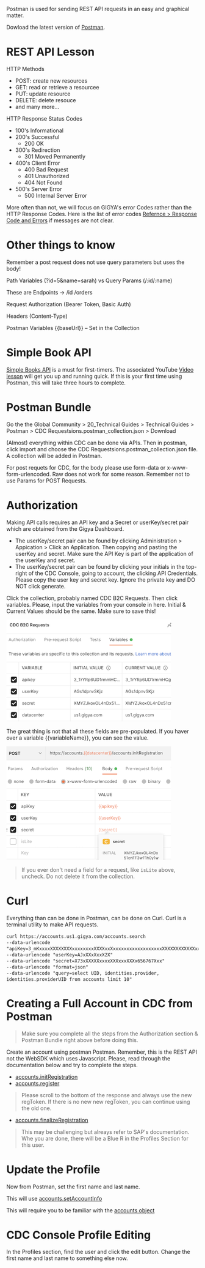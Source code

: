 Postman is used for sending REST API requests in an easy and graphical matter. 

Dowload the latest version of [Postman](https://www.postman.com/downloads/).

# REST API Lesson

HTTP Methods
- POST: create new resources
- GET: read or retrieve a resourcee
- PUT: update resource
- DELETE: delete resouce
- and many more...

HTTP Response Status Codes
- 100's Informational 
- 200's Successful
    - 200 OK
- 300's Redirection 
    - 301 Moved Permanently
- 400's Client Error
    - 400 Bad Request
    - 401 Unauthorized
    - 404 Not Found
- 500's Server Error
    - 500 Internal Server Error

More often than not, we will focus on GIGYA's error Codes rather than the HTTP Response Codes. Here is the list of error codes [Refernce > Response Code and Errors](https://help.sap.com/docs/SAP_CUSTOMER_DATA_CLOUD/8b8d6fffe113457094a17701f63e3d6a/416d41b170b21014bbc5a10ce4041860.html) if messages are not clear.


# Other things to know

Remember a post request does not use query parameters but uses the body!

Path Variables (?id=5&name=sarah) vs Query Params (/:id/:name)

These are Endpoints -> /id  /orders

Request Authorization (Bearer Token, Basic Auth)

Headers (Content-Type)

Postman Variables {{baseUrl}} – Set in the Collection



# Simple Book API

[Simple Books API](https://github.com/vdespa/introduction-to-postman-course/blob/main/simple-books-api.md) is a must for first-timers. The associated YouTube [Video lesson](https://www.youtube.com/watch?v=VywxIQ2ZXw4) will get you up and running quick. If this is your first time using Postman, this will take three hours to complete.

# Postman Bundle

Go the the Global Community > 20_Technical Guides > Technical Guides > Postman > CDC Requestsions.postman_collection.json > Download

(Almost) everything within CDC can be done via APIs. Then in postman, click import and choose the CDC Requestsions.postman_collection.json file. A collection will be added in Postman.

For post requets for CDC, for the body please use form-data or x-www-form-urlencoded. Raw does not work for some reason. Remember not to use Params for POST Requests.

# Authorization

Making API calls requires an API key and a Secret or userKey/secret pair which are obtained from the Gigya Dashboard. 
- The userKey/secret pair can be found by clicking Administration > Appication > Click an Application. Then copying and pasting the userKey and secret. Make sure the API Key is part of the application of the userKey and secret.
- The userKey/secret pair can be found by clicking your initials in the top-right of the CDC Console, going to account, the clicking API Credentials. Please copy the user key and secret key. Ignore the private key and DO NOT click generate.

Click the collection, probably named CDC B2C Requests. Then click variables. Please, input the variables from your console in here. Initial & Current Values should be the same. Make sure to save this!

![The variables](/assets/variables.png "The variables.")

The great thing is not that all these fields are pre-populated. If you haver over a variable {{variableName}}, you can see the value.

![The variables](/assets/variables2.png "The variables.")

> If you ever don't need a field for a request, like `isLite` above, uncheck. Do not delete it from the collection.

# Curl

Everything than can be done in Postman, can be done on Curl. Curl is a terminal utility to make API requests.

```
curl https://accounts.us1.gigya.com/accounts.search
--data-urlencode "apiKey=3_mKxxxxXXXXXXXXxxxxxxxxXXXXxxXxxxxxxxxxxxxxxxxxxXXXXXXXXXXXXxxxxx"
--data-urlencode "userKey=AJxXXxXxxX2X"
--data-urlencode "secret=X73xXXXXXxxxxXXXxxxXXXx656767Xxx"
--data-urlencode "format=json"
--data-urlencode "query=select UID, identities.provider, identities.providerUID from accounts limit 10"
```

# Creating a Full Account in CDC from Postman

> Make sure you complete all the steps from the Authorization section & Postman Bundle right above before doing this.



Create an account using postman Postman. Remember, this is the REST API not the WebSDK which uses Javascript. Please, read through the documentation below and try to complete the steps.
- [accounts.initRegistration](https://help.sap.com/docs/SAP_CUSTOMER_DATA_CLOUD/8b8d6fffe113457094a17701f63e3d6a/4136e1f370b21014bbc5a10ce4041860.html?q=accounts.initRegistration)
- [accounts.register](https://help.sap.com/docs/SAP_CUSTOMER_DATA_CLOUD/8b8d6fffe113457094a17701f63e3d6a/4136e1f370b21014bbc5a10ce4041860.html?q=accounts.initRegistration)
> Please scroll to the bottom of the response and always use the new regToken. If there is no new new regToken, you can continue using the old one.
- [accounts.finalizeRegistration](https://help.sap.com/docs/SAP_CUSTOMER_DATA_CLOUD/8b8d6fffe113457094a17701f63e3d6a/4136e1f370b21014bbc5a10ce4041860.html?q=accounts.initRegistration)

> This may be challenging but alreays refer to SAP's documentation. Whe you are done, there will be a Blue R in the Profiles Section for this user.

# Update the Profile

Now from Postman, set the first name and last name. 

This will use [accounts.setAccountInfo](https://help.sap.com/docs/SAP_CUSTOMER_DATA_CLOUD/8b8d6fffe113457094a17701f63e3d6a/4139777d70b21014bbc5a10ce4041860.html?q=web%20sdk%20configuration)

This will require you to be familiar with the [accounts object](https://help.sap.com/docs/SAP_CUSTOMER_DATA_CLOUD/8b8d6fffe113457094a17701f63e3d6a/41693e9270b21014bbc5a10ce4041860.html?q=web%20sdk%20configuration)

# CDC Console Profile Editing

In the Profiles section, find the user and click the edit button. Change the first name and last name to something else now.

